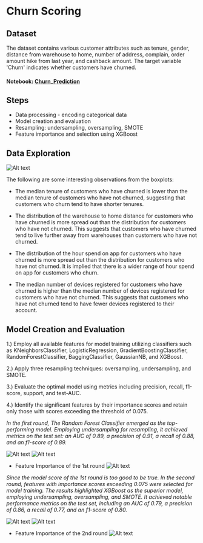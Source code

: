 # Churn Scoring
## Dataset
The dataset contains various customer attributes such as tenure, gender, distance from warehouse to home, number of address, complain, order amount hike from last year, and cashback amount. The target variable 'Churn' indicates whether customers have churned.

#### Notebook: [Churn_Prediction](https://github.com/JamjureeK/MADT8101-Customer-Analytics/blob/main/%2303%20Churn%20Scoring/Churn_Prediction.ipynb)

## Steps
* Data processing - encoding categorical data
* Model creation and evaluation
* Resampling: undersampling, oversampling, SMOTE
* Feature importance and selection using XGBoost

## Data Exploration
![Alt text](https://github.com/JamjureeK/MADT8101-Customer-Analytics/blob/146a21a5bb268665843e5518eea7a7fe439974ef/%2303%20Churn%20Scoring/EDA1.png)

The following are some interesting observations from the boxplots:

* The median tenure of customers who have churned is lower than the median tenure of customers who have not churned, suggesting that customers who churn tend to have shorter tenures.
  
* The distribution of the warehouse to home distance for customers who have churned is more spread out than the distribution for customers who have not churned. This suggests that customers who have churned tend to live further away from warehouses than customers who have not churned.
  
* The distribution of the hour spend on app for customers who have churned is more spread out than the distribution for customers who have not churned. It is implied that there is a wider range of hour spend on app for customers who churn.
  
* The median number of devices registered for customers who have churned is higher than the median number of devices registered for customers who have not churned. This suggests that customers who have not churned tend to have fewer devices registered to their account.
  
## Model Creation and Evaluation
1.) Employ all available features for model training utilizing classifiers such as KNeighborsClassifier, LogisticRegression, GradientBoostingClassifier, RandomForestClassifier, BaggingClassifier, GaussianNB, and XGBoost.

2.) Apply three resampling techniques: oversampling, undersampling, and SMOTE.

3.) Evaluate the optimal model using metrics including precision, recall, f1-score, support, and test-AUC.

4.) Identify the significant features by their importance scores and retain only those with scores exceeding the threshold of 0.075.

*In the first round, The Random Forest Classifier emerged as the top-performing model. Employing undersampling for resampling, it achieved metrics on the test set: an AUC of 0.89, a precision of 0.91, a recall of 0.88, and an f1-score of 0.89.*

![Alt text](https://github.com/JamjureeK/MADT8101-Customer-Analytics/blob/146a21a5bb268665843e5518eea7a7fe439974ef/%2303%20Churn%20Scoring/Random%20Forest_SMOTE_1.png)
![Alt text](https://github.com/JamjureeK/MADT8101-Customer-Analytics/blob/146a21a5bb268665843e5518eea7a7fe439974ef/%2303%20Churn%20Scoring/Random%20Forest_SMOTE_2.png)

* Feature Importance of the 1st round
![Alt text](https://github.com/JamjureeK/MADT8101-Customer-Analytics/blob/146a21a5bb268665843e5518eea7a7fe439974ef/%2303%20Churn%20Scoring/Feature%20importance.png)

*Since the model score of the 1st round is too good to be true. In the second round, features with importance scores exceeding 0.075 were selected for model training. The results highlighted XGBoost as the superior model, employing undersampling, oversampling, and SMOTE. It achieved notable performance metrics on the test set, including an AUC of 0.79, a precision of 0.86, a recall of 0.77, and an f1-score of 0.80.*

![Alt text](https://github.com/JamjureeK/MADT8101-Customer-Analytics/blob/146a21a5bb268665843e5518eea7a7fe439974ef/%2303%20Churn%20Scoring/XGBoost_1.png)
![Alt text](https://github.com/JamjureeK/MADT8101-Customer-Analytics/blob/146a21a5bb268665843e5518eea7a7fe439974ef/%2303%20Churn%20Scoring/XGBoost_2.png)

* Feature Importance of the 2nd round
![Alt text](https://github.com/JamjureeK/MADT8101-Customer-Analytics/blob/146a21a5bb268665843e5518eea7a7fe439974ef/%2303%20Churn%20Scoring/Feature%20importance%202.png)




